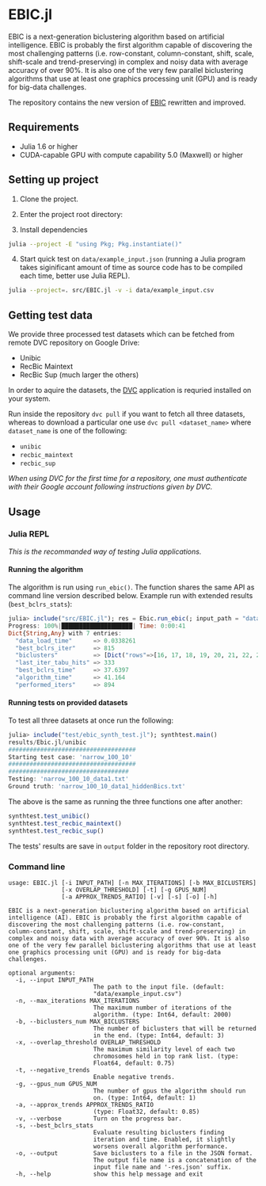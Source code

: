 # EBIC.jl

EBIC is a next-generation biclustering algorithm based on artificial intelligence. EBIC is probably the first algorithm capable of discovering the most challenging patterns (i.e. row-constant, column-constant, shift, scale, shift-scale and trend-preserving) in complex and noisy data with average accuracy of over 90%. It is also one of the very few parallel biclustering algorithms that use at least one graphics processing unit (GPU) and is ready for big-data challenges.

The repository contains the new version of [EBIC](https://github.com/EpistasisLab/ebic) rewritten and improved.

## Requirements

- Julia 1.6 or higher
- CUDA-capable GPU with compute capability 5.0 (Maxwell) or higher

## Setting up project

1. Clone the project.

2. Enter the project root directory:

3. Install dependencies
```bash
julia --project -E "using Pkg; Pkg.instantiate()"
```

4. Start quick test on `data/example_input.json` (running a Julia program takes siginificant amount of time as source code has to be compiled each time, better use Julia REPL).
```bash
julia --project=. src/EBIC.jl -v -i data/example_input.csv
```

## Getting test data

We provide three processed test datasets which can be fetched from remote DVC repository on Google Drive:
 - Unibic
 - RecBic Maintext
 - RecBic Sup (much larger the others)

In order to aquire the datasets, the [DVC](https://dvc.org) application is requried installed on your system.

Run inside the repository `dvc pull` if you want to fetch all three datasets, whereas to download a particular one use `dvc pull <dataset_name>` where `dataset_name` is one of the following:
- `unibic`
- `recbic_maintext`
- `recbic_sup`

_When using DVC for the first time for a repository, one must authenticate with their Google account following instructions given by DVC._

## Usage

### Julia REPL

_This is the recommanded way of testing Julia applications._

#### Running the algorithm

The algorithm is run using `run_ebic()`. The function shares the same API as command line version described below. Example run with extended results (`best_bclrs_stats`):
```julia
julia> include("src/EBIC.jl"); res = Ebic.run_ebic(; input_path = "data/example_input.csv", best_bclrs_stats = true)
Progress: 100%|████████████████████| Time: 0:00:41
Dict{String,Any} with 7 entries:
  "data_load_time"      => 0.0338261
  "best_bclrs_iter"     => 815
  "biclusters"          => [Dict("rows"=>[16, 17, 18, 19, 20, 21, 22, 23, 24, 25, 26, 27, 28, …
  "last_iter_tabu_hits" => 333
  "best_bclrs_time"     => 37.6397
  "algorithm_time"      => 41.164
  "performed_iters"     => 894
```

#### Running tests on provided datasets

To test all three datasets at once run the following:
```julia
julia> include("test/ebic_synth_test.jl"); synthtest.main()
results/Ebic.jl/unibic
####################################
Starting test case: 'narrow_100_10'
####################################
##################################
Testing: 'narrow_100_10_data1.txt'
Ground truth: 'narrow_100_10_data1_hiddenBics.txt'
```

The above is the same as running the three functions one after another:
```julia
synthtest.test_unibic()
synthtest.test_recbic_maintext()
synthtest.test_recbic_sup()
```

The tests' results are save in `output` folder in the repository root directory.

### Command line
```
usage: EBIC.jl [-i INPUT_PATH] [-n MAX_ITERATIONS] [-b MAX_BICLUSTERS]
               [-x OVERLAP_THRESHOLD] [-t] [-g GPUS_NUM]
               [-a APPROX_TRENDS_RATIO] [-v] [-s] [-o] [-h]

EBIC is a next-generation biclustering algorithm based on artificial
intelligence (AI). EBIC is probably the first algorithm capable of
discovering the most challenging patterns (i.e. row-constant,
column-constant, shift, scale, shift-scale and trend-preserving) in
complex and noisy data with average accuracy of over 90%. It is also
one of the very few parallel biclustering algorithms that use at least
one graphics processing unit (GPU) and is ready for big-data
challenges.

optional arguments:
  -i, --input INPUT_PATH
                        The path to the input file. (default:
                        "data/example_input.csv")
  -n, --max_iterations MAX_ITERATIONS
                        The maximum number of iterations of the
                        algorithm. (type: Int64, default: 2000)
  -b, --biclusters_num MAX_BICLUSTERS
                        The number of biclusters that will be returned
                        in the end. (type: Int64, default: 3)
  -x, --overlap_threshold OVERLAP_THRESHOLD
                        The maximum similarity level of each two
                        chromosomes held in top rank list. (type:
                        Float64, default: 0.75)
  -t, --negative_trends
                        Enable negative trends.
  -g, --gpus_num GPUS_NUM
                        The number of gpus the algorithm should run
                        on. (type: Int64, default: 1)
  -a, --approx_trends APPROX_TRENDS_RATIO
                        (type: Float32, default: 0.85)
  -v, --verbose         Turn on the progress bar.
  -s, --best_bclrs_stats
                        Evaluate resulting biclusters finding
                        iteration and time. Enabled, it slightly
                        worsens overall algorithm performance.
  -o, --output          Save biclusters to a file in the JSON format.
                        The output file name is a concatenation of the
                        input file name and '-res.json' suffix.
  -h, --help            show this help message and exit
```
